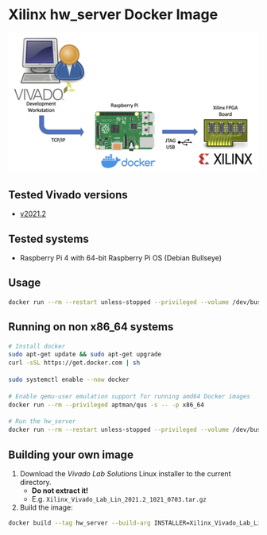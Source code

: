 # Xilinx hw_server Docker Image

![Setup](./docs/setup.png)

## Tested Vivado versions

- [v2021.2](https://github.com/stv0g/xilinx-hw-server-docker/pkgs/container/hw_server/18536381?tag=v2021.2)

## Tested systems

- Raspberry Pi 4 with 64-bit Raspberry Pi OS (Debian Bullseye)

## Usage

```bash
docker run --rm --restart unless-stopped --privileged --volume /dev/bus/usb:/dev/bus/usb --publish 3121:3121 --detach ghcr.io/stv0g/hw_server
```

## Running on non x86_64 systems


```bash
# Install docker
sudo apt-get update && sudo apt-get upgrade
curl -sSL https://get.docker.com | sh

sudo systemctl enable --now docker

# Enable qemu-user emulation support for running amd64 Docker images
docker run --rm --privileged aptman/qus -s -- -p x86_64

# Run the hw_server
docker run --rm --restart unless-stopped --privileged --volume /dev/bus/usb:/dev/bus/usb --publish 3121:3121 --detach ghcr.io/stv0g/hw_server
```

## Building your own image

1. Download the _Vivado Lab Solutions_ Linux installer to the current directory.
   - **Do not extract it!**
   - E.g. `Xilinx_Vivado_Lab_Lin_2021.2_1021_0703.tar.gz`
2. Build the image:

```bash
docker build --tag hw_server --build-arg INSTALLER=Xilinx_Vivado_Lab_Lin_2021.2_1021_0703.tar.gz .
```
